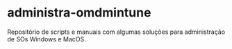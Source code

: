 # administra-omdmintune
Repositório de scripts e manuais com algumas soluções para administração de SOs Windows e MacOS.
